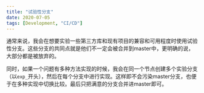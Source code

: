 ```yaml
---
title: "试验性分支"
date: 2020-07-05
tags: [Development, "CI/CD"]
---
```


通常来说，我会在想要实验一些第三方库和现有项目的兼容和可用程度时使用试验性分支。这些分支的共同点就是他们不一定会被合并到master中，更明确的说，大部分都是被放弃的。

同时，如果一个问题有多种方法实现的时候，我会在同一个节点创建多个实验分支（以`exp_`开头），然后在每个分支中进行实现。这样即不会污染master分支，也便于在多种实现中切换比较。最后只把满意的分支合并进master即可。

